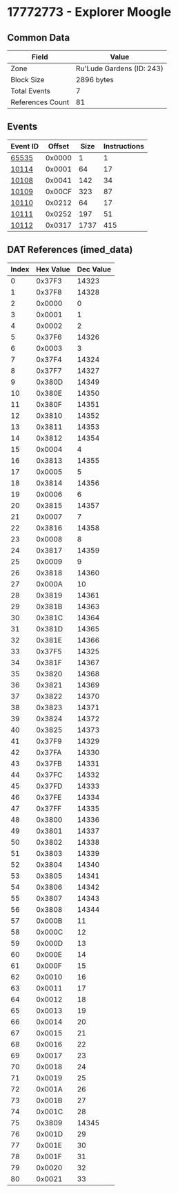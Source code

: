 # 17772773 - Explorer Moogle

## Common Data

| Field            | Value                     |
|------------------|---------------------------|
| Zone             | Ru'Lude Gardens (ID: 243) |
| Block Size       | 2896 bytes                |
| Total Events     | 7                         |
| References Count | 81                        |

## Events

| Event ID            | Offset   |   Size |   Instructions |
|---------------------|----------|--------|----------------|
| [65535](./65535.md) | 0x0000   |      1 |              1 |
| [10114](./10114.md) | 0x0001   |     64 |             17 |
| [10108](./10108.md) | 0x0041   |    142 |             34 |
| [10109](./10109.md) | 0x00CF   |    323 |             87 |
| [10110](./10110.md) | 0x0212   |     64 |             17 |
| [10111](./10111.md) | 0x0252   |    197 |             51 |
| [10112](./10112.md) | 0x0317   |   1737 |            415 |

## DAT References (imed_data)

|   Index | Hex Value   |   Dec Value |
|---------|-------------|-------------|
|       0 | 0x37F3      |       14323 |
|       1 | 0x37F8      |       14328 |
|       2 | 0x0000      |           0 |
|       3 | 0x0001      |           1 |
|       4 | 0x0002      |           2 |
|       5 | 0x37F6      |       14326 |
|       6 | 0x0003      |           3 |
|       7 | 0x37F4      |       14324 |
|       8 | 0x37F7      |       14327 |
|       9 | 0x380D      |       14349 |
|      10 | 0x380E      |       14350 |
|      11 | 0x380F      |       14351 |
|      12 | 0x3810      |       14352 |
|      13 | 0x3811      |       14353 |
|      14 | 0x3812      |       14354 |
|      15 | 0x0004      |           4 |
|      16 | 0x3813      |       14355 |
|      17 | 0x0005      |           5 |
|      18 | 0x3814      |       14356 |
|      19 | 0x0006      |           6 |
|      20 | 0x3815      |       14357 |
|      21 | 0x0007      |           7 |
|      22 | 0x3816      |       14358 |
|      23 | 0x0008      |           8 |
|      24 | 0x3817      |       14359 |
|      25 | 0x0009      |           9 |
|      26 | 0x3818      |       14360 |
|      27 | 0x000A      |          10 |
|      28 | 0x3819      |       14361 |
|      29 | 0x381B      |       14363 |
|      30 | 0x381C      |       14364 |
|      31 | 0x381D      |       14365 |
|      32 | 0x381E      |       14366 |
|      33 | 0x37F5      |       14325 |
|      34 | 0x381F      |       14367 |
|      35 | 0x3820      |       14368 |
|      36 | 0x3821      |       14369 |
|      37 | 0x3822      |       14370 |
|      38 | 0x3823      |       14371 |
|      39 | 0x3824      |       14372 |
|      40 | 0x3825      |       14373 |
|      41 | 0x37F9      |       14329 |
|      42 | 0x37FA      |       14330 |
|      43 | 0x37FB      |       14331 |
|      44 | 0x37FC      |       14332 |
|      45 | 0x37FD      |       14333 |
|      46 | 0x37FE      |       14334 |
|      47 | 0x37FF      |       14335 |
|      48 | 0x3800      |       14336 |
|      49 | 0x3801      |       14337 |
|      50 | 0x3802      |       14338 |
|      51 | 0x3803      |       14339 |
|      52 | 0x3804      |       14340 |
|      53 | 0x3805      |       14341 |
|      54 | 0x3806      |       14342 |
|      55 | 0x3807      |       14343 |
|      56 | 0x3808      |       14344 |
|      57 | 0x000B      |          11 |
|      58 | 0x000C      |          12 |
|      59 | 0x000D      |          13 |
|      60 | 0x000E      |          14 |
|      61 | 0x000F      |          15 |
|      62 | 0x0010      |          16 |
|      63 | 0x0011      |          17 |
|      64 | 0x0012      |          18 |
|      65 | 0x0013      |          19 |
|      66 | 0x0014      |          20 |
|      67 | 0x0015      |          21 |
|      68 | 0x0016      |          22 |
|      69 | 0x0017      |          23 |
|      70 | 0x0018      |          24 |
|      71 | 0x0019      |          25 |
|      72 | 0x001A      |          26 |
|      73 | 0x001B      |          27 |
|      74 | 0x001C      |          28 |
|      75 | 0x3809      |       14345 |
|      76 | 0x001D      |          29 |
|      77 | 0x001E      |          30 |
|      78 | 0x001F      |          31 |
|      79 | 0x0020      |          32 |
|      80 | 0x0021      |          33 |
